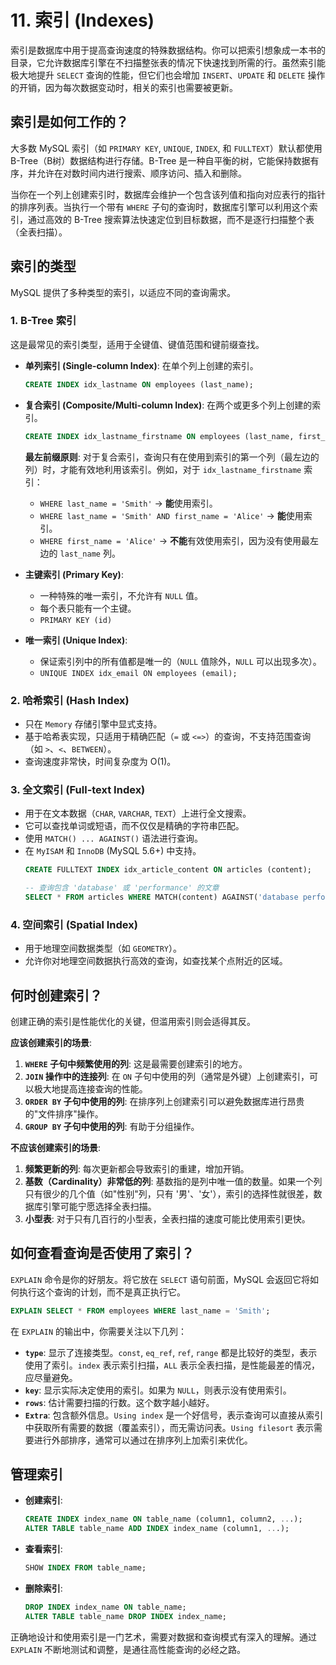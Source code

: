 # 11. 索引 (Indexes)

索引是数据库中用于提高查询速度的特殊数据结构。你可以把索引想象成一本书的目录，它允许数据库引擎在不扫描整张表的情况下快速找到所需的行。虽然索引能极大地提升 `SELECT` 查询的性能，但它们也会增加 `INSERT`、`UPDATE` 和 `DELETE` 操作的开销，因为每次数据变动时，相关的索引也需要被更新。

## 索引是如何工作的？

大多数 MySQL 索引（如 `PRIMARY KEY`, `UNIQUE`, `INDEX`, 和 `FULLTEXT`）默认都使用 B-Tree（B树）数据结构进行存储。B-Tree 是一种自平衡的树，它能保持数据有序，并允许在对数时间内进行搜索、顺序访问、插入和删除。

当你在一个列上创建索引时，数据库会维护一个包含该列值和指向对应表行的指针的排序列表。当执行一个带有 `WHERE` 子句的查询时，数据库引擎可以利用这个索引，通过高效的 B-Tree 搜索算法快速定位到目标数据，而不是逐行扫描整个表（全表扫描）。

## 索引的类型

MySQL 提供了多种类型的索引，以适应不同的查询需求。

### 1. B-Tree 索引

这是最常见的索引类型，适用于全键值、键值范围和键前缀查找。

- **单列索引 (Single-column Index)**: 在单个列上创建的索引。
  ```sql
  CREATE INDEX idx_lastname ON employees (last_name);
  ```
- **复合索引 (Composite/Multi-column Index)**: 在两个或更多个列上创建的索引。
  ```sql
  CREATE INDEX idx_lastname_firstname ON employees (last_name, first_name);
  ```
  **最左前缀原则**: 对于复合索引，查询只有在使用到索引的第一个列（最左边的列）时，才能有效地利用该索引。例如，对于 `idx_lastname_firstname` 索引：
    - `WHERE last_name = 'Smith'` -> **能**使用索引。
    - `WHERE last_name = 'Smith' AND first_name = 'Alice'` -> **能**使用索引。
    - `WHERE first_name = 'Alice'` -> **不能**有效使用索引，因为没有使用最左边的 `last_name` 列。

- **主键索引 (Primary Key)**:
  - 一种特殊的唯一索引，不允许有 `NULL` 值。
  - 每个表只能有一个主键。
  - `PRIMARY KEY (id)`

- **唯一索引 (Unique Index)**:
  - 保证索引列中的所有值都是唯一的（`NULL` 值除外，`NULL` 可以出现多次）。
  - `UNIQUE INDEX idx_email ON employees (email);`

### 2. 哈希索引 (Hash Index)

- 只在 `Memory` 存储引擎中显式支持。
- 基于哈希表实现，只适用于精确匹配（`=` 或 `<=>`）的查询，不支持范围查询（如 `>`、`<`、`BETWEEN`）。
- 查询速度非常快，时间复杂度为 O(1)。

### 3. 全文索引 (Full-text Index)

- 用于在文本数据（`CHAR`, `VARCHAR`, `TEXT`）上进行全文搜索。
- 它可以查找单词或短语，而不仅仅是精确的字符串匹配。
- 使用 `MATCH() ... AGAINST()` 语法进行查询。
- 在 `MyISAM` 和 `InnoDB` (MySQL 5.6+) 中支持。
  ```sql
  CREATE FULLTEXT INDEX idx_article_content ON articles (content);

  -- 查询包含 'database' 或 'performance' 的文章
  SELECT * FROM articles WHERE MATCH(content) AGAINST('database performance');
  ```

### 4. 空间索引 (Spatial Index)

- 用于地理空间数据类型（如 `GEOMETRY`）。
- 允许你对地理空间数据执行高效的查询，如查找某个点附近的区域。

## 何时创建索引？

创建正确的索引是性能优化的关键，但滥用索引则会适得其反。

**应该创建索引的场景**:
1.  **`WHERE` 子句中频繁使用的列**: 这是最需要创建索引的地方。
2.  **`JOIN` 操作中的连接列**: 在 `ON` 子句中使用的列（通常是外键）上创建索引，可以极大地提高连接查询的性能。
3.  **`ORDER BY` 子句中使用的列**: 在排序列上创建索引可以避免数据库进行昂贵的"文件排序"操作。
4.  **`GROUP BY` 子句中使用的列**: 有助于分组操作。

**不应该创建索引的场景**:
1.  **频繁更新的列**: 每次更新都会导致索引的重建，增加开销。
2.  **基数（Cardinality）非常低的列**: 基数指的是列中唯一值的数量。如果一个列只有很少的几个值（如"性别"列，只有 '男'、'女'），索引的选择性就很差，数据库引擎可能宁愿选择全表扫描。
3.  **小型表**: 对于只有几百行的小型表，全表扫描的速度可能比使用索引更快。

## 如何查看查询是否使用了索引？

`EXPLAIN` 命令是你的好朋友。将它放在 `SELECT` 语句前面，MySQL 会返回它将如何执行这个查询的计划，而不是真正执行它。

```sql
EXPLAIN SELECT * FROM employees WHERE last_name = 'Smith';
```

在 `EXPLAIN` 的输出中，你需要关注以下几列：
- **`type`**: 显示了连接类型。`const`, `eq_ref`, `ref`, `range` 都是比较好的类型，表示使用了索引。`index` 表示索引扫描，`ALL` 表示全表扫描，是性能最差的情况，应尽量避免。
- **`key`**: 显示实际决定使用的索引。如果为 `NULL`，则表示没有使用索引。
- **`rows`**: 估计需要扫描的行数。这个数字越小越好。
- **`Extra`**: 包含额外信息。`Using index` 是一个好信号，表示查询可以直接从索引中获取所有需要的数据（覆盖索引），而无需访问表。`Using filesort` 表示需要进行外部排序，通常可以通过在排序列上加索引来优化。

## 管理索引

- **创建索引**:
  ```sql
  CREATE INDEX index_name ON table_name (column1, column2, ...);
  ALTER TABLE table_name ADD INDEX index_name (column1, ...);
  ```
- **查看索引**:
  ```sql
  SHOW INDEX FROM table_name;
  ```
- **删除索引**:
  ```sql
  DROP INDEX index_name ON table_name;
  ALTER TABLE table_name DROP INDEX index_name;
  ```

正确地设计和使用索引是一门艺术，需要对数据和查询模式有深入的理解。通过 `EXPLAIN` 不断地测试和调整，是通往高性能查询的必经之路。 